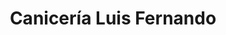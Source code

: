 ---
title: "Canicería Luis Fernando"
url: /san-bartolome-de-pinares/caniceria-luis-fernando/
shop: Metzgerei
---